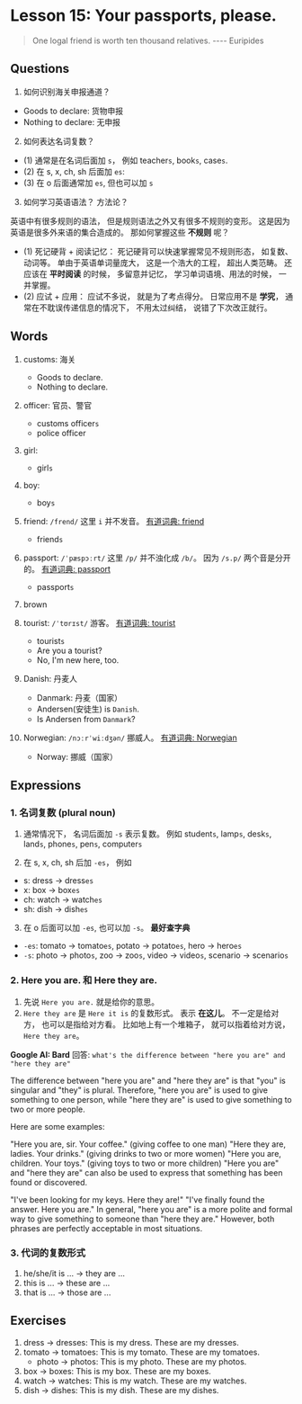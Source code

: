 # Lesson 15: Your passports, please.

> One logal friend is worth ten thousand relatives. ---- Euripides


## Questions

1. 如何识别海关申报通道？

+ Goods to declare: 货物申报
+ Nothing to declare: 无申报

2. 如何表达名词复数？

+ (1) 通常是在名词后面加 `s`， 例如 teacher`s`, book`s`, case`s`.
+ (2) 在 s, x, ch, sh 后面加 `es`:
+ (3) 在 o 后面通常加 `es`, 但也可以加 `s`

3. 如何学习英语语法？ 方法论？

英语中有很多规则的语法， 但是规则语法之外又有很多不规则的变形。 这是因为英语是很多外来语的集合造成的。
那如何掌握这些 **不规则** 呢？

+ (1) 死记硬背 + 阅读记忆： 死记硬背可以快速掌握常见不规则形态， 如复数、动词等。 单由于英语单词量庞大， 这是一个浩大的工程， 超出人类范畴。 还应该在 **平时阅读** 的时候， 多留意并记忆， 学习单词语境、用法的时候， 一并掌握。
+ (2) 应试 + 应用： 应试不多说， 就是为了考点得分。 日常应用不是 **学究**， 通常在不耽误传递信息的情况下， 不用太过纠结， 说错了下次改正就行。

## Words

1. customs: 海关
    + Goods to declare.
    + Nothing to declare.

2. officer: 官员、警官
    + customs officer`s`
    + police officer

3. girl:
    + girl`s`

4. boy:
    + boy`s`

5. friend: `/frend/` 这里 `i` 并不发音。 [有道词典: friend](https://dict.youdao.com/result?word=friend&lang=en)
    + friend`s`

6. passport: `/ˈpæspɔːrt/` 这里 `/p/` 并不浊化成 `/b/`。 因为 `/s.p/` 两个音是分开的。 [有道词典: passport](https://dict.youdao.com/result?word=passport&lang=en)
    + passport`s`

7. brown

8. tourist: `/ˈtʊrɪst/` 游客。 [有道词典: tourist](https://dict.youdao.com/result?word=tourist&lang=en)
    + tourist`s`
    + Are you a tourist?
    + No, I'm new here, too.

9. Danish: 丹麦人
    + Danmark: 丹麦（国家）
    + Andersen(安徒生) is `Danish`.
    + Is Andersen from `Danmark`?

10. Norwegian: `/nɔːrˈwiːdʒən/` 挪威人。 [有道词典: Norwegian](https://dict.youdao.com/result?word=Norwegian&lang=en)
    + Norway: 挪威（国家）


## Expressions 

### 1. 名词复数 (plural noun)

1. 通常情况下， 名词后面加 `-s` 表示复数。 例如 student`s`, lamp`s`, desk`s`, land`s`, phone`s`, pen`s`, computer`s`

2. 在 s, x, ch, sh 后加 `-es`， 例如

+ s: dress -> dress`es`
+ x: box -> box`es`
+ ch: watch -> watch`es`
+ sh: dish -> dish`es`

3. 在 o 后面可以加 `-es`, 也可以加 `-s`。 **最好查字典**

+ `-es`: tomato -> tomato`es`, potato -> potato`es`, hero -> hero`es`
+ `-s`: photo -> photo`s`, zoo -> zoo`s`, video -> video`s`, scenario -> scenario`s`

<!-- 
根据 o 的读音决定。 单也有例外。

Generally, if a noun ending in O is pronounced with a `hard/long O` sound, then the plural suffix is `S`. If the noun is pronounced with a `soft/short O` sound, then the plural suffix is `es`. However, there are some exceptions to this rule, so it is always best to check a dictionary to be sure.

+ hard/long O, sounds like : Oh `/oʊ/` + s
+ soft/short O, sounds like : Awe `/ɔː/` + es
 -->

### 2. Here you are. 和 Here they are.

1. 先说 `Here you are.` 就是给你的意思。
2. `Here they are` 是 `Here it is` 的复数形式。 表示 **在这儿**。 不一定是给对方， 也可以是指给对方看。 比如地上有一个堆箱子， 就可以指着给对方说， `Here they are`。 

**Google AI: Bard** 回答: `what's the difference between "here you are" and "here they are"`

The difference between "here you are" and "here they are" is that "you" is singular and "they" is plural. Therefore, "here you are" is used to give something to one person, while "here they are" is used to give something to two or more people.

Here are some examples:

"Here you are, sir. Your coffee." (giving coffee to one man)
"Here they are, ladies. Your drinks." (giving drinks to two or more women)
"Here you are, children. Your toys." (giving toys to two or more children)
"Here you are" and "here they are" can also be used to express that something has been found or discovered.

"I've been looking for my keys. Here they are!"
"I've finally found the answer. Here you are."
In general, "here you are" is a more polite and formal way to give something to someone than "here they are." However, both phrases are perfectly acceptable in most situations.


### 3. 代词的复数形式

1. he/she/it is ... -> they are ...
2. this is ... -> these are ...
3. that is ... -> those are ...


## Exercises

1. dress -> dresses: This is my dress. These are my dresses.
2. tomato -> tomatoes: This is my tomato. These are my tomatoes.
    + photo -> photos: This is my photo. These are my photos.
3. box -> boxes: This is my box. These are my boxes.
4. watch -> watches: This is my watch. These are my watches.
5. dish -> dishes: This is my dish. These are my dishes.

